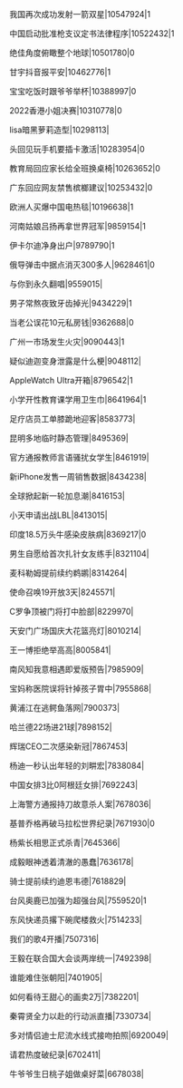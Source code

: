 我国再次成功发射一箭双星|10547924|1

中国启动批准枪支议定书法律程序|10522432|1

绝佳角度俯瞰整个地球|10501780|0

甘宇抖音报平安|10462776|1

宝宝吃饭时跟爷爷举杯|10388997|0

2022香港小姐决赛|10310778|0

lisa暗黑萝莉造型|10298113|

头回见玩手机要插卡激活|10283954|0

教育局回应家长给全班换桌椅|10263652|0

广东回应网友禁售槟榔建议|10253432|0

欧洲人买爆中国电热毯|10196638|1

河南姑娘吕扬再拿世界冠军|9859154|1

伊卡尔迪净身出户|9789790|1

俄导弹击中据点消灭300多人|9628461|0

与你到永久翻唱|9559015|

男子常熬夜致牙齿掉光|9434229|1

当老公误花10元私房钱|9362688|0

广州一市场发生火灾|9090443|1

疑似迪迦变身泄露是什么梗|9048112|

AppleWatch Ultra开箱|8796542|1

小学开性教育课学用卫生巾|8641964|1

足疗店员工单膝跪地迎客|8583773|

昆明多地临时静态管理|8495369|

官方通报教师言语骚扰女学生|8461919|

新iPhone发售一周销售数据|8434238|

全球掀起新一轮加息潮|8416153|

小天申请出战LBL|8413015|

印度18.5万头牛感染皮肤病|8369217|0

男生自愿给首次扎针女友练手|8321104|

麦科勒姆提前续约鹈鹕|8314264|

使命召唤19开放3天|8245571|

C罗争顶被门将打中脸部|8229970|

天安门广场国庆大花篮亮灯|8010214|

王一博拒绝举高高|8005841|

南风知我意相遇即爱版预告|7985909|

宝妈称医院误将针掉孩子胃中|7955868|

黄浦江在逃鳄鱼落网|7900373|

哈兰德22场进21球|7898152|

辉瑞CEO二次感染新冠|7867453|

杨迪一秒认出年轻的刘畊宏|7838084|

中国女排3比0阿根廷女排|7692243|

上海警方通报持刀故意杀人案|7678036|

基普乔格再破马拉松世界纪录|7671930|0

杨紫长相思正式杀青|7645366|

成毅眼神透着清澈的愚蠢|7636178|

骑士提前续约迪恩韦德|7618829|

台风奥鹿已加强为超强台风|7559520|1

东风快递员撂下碗爬楼救火|7514233|

我们的歌4开播|7507316|

王毅在联合国大会谈两岸统一|7492398|

谁能难住张朝阳|7401905|

如何看待王甜心的画卖2万|7382201|

秦霄贤全力以赴的行动派直播|7330734|

多对情侣迪士尼流水线式接吻拍照|6920049|

请君热度破纪录|6702411|

牛爷爷生日桃子姐做桌好菜|6678038|

